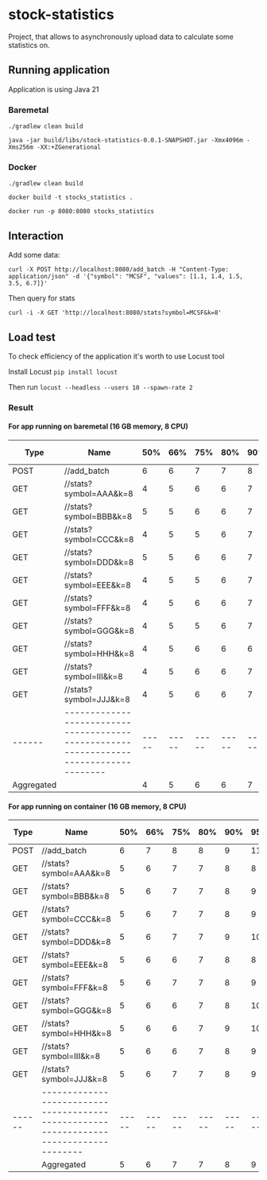 # stock-statistics

Project, that allows to asynchronously upload data to calculate some statistics on.

## Running application
Application is using Java 21

### Baremetal

`./gradlew clean build`

`java -jar build/libs/stock-statistics-0.0.1-SNAPSHOT.jar -Xmx4096m -Xms256m -XX:+ZGenerational`

### Docker

`./gradlew clean build`

`docker build -t stocks_statistics .`

`docker run -p 8080:8080 stocks_statistics`

## Interaction
Add some data:

`curl -X POST http://localhost:8080/add_batch -H "Content-Type: application/json" -d '{"symbol": "MCSF", "values": [1.1, 1.4, 1.5, 3.5, 6.7]}'`

Then query for stats

`curl -i -X GET 'http://localhost:8080/stats?symbol=MCSF&k=8'`


## Load test
To check efficiency of the application it's worth to use Locust tool

Install Locust `pip install locust`

Then run `locust --headless --users 10 --spawn-rate 2`

### Result

#### For app running on baremetal (16 GB memory, 8 CPU)
| Type | Name                                                                                 | 50% | 66% | 75% | 80% | 90% | 95% | 98% | 99% | 99.9% | 99.99% | 100% | # reqs |
|------|--------------------------------------------------------------------------------------|-----|-----|-----|-----|-----|-----|-----|-----|-------|--------|------|--------|
| POST | //add_batch                                                                         | 6   | 6   | 7   | 7   | 8   | 9   | 10  | 11  | 18    | 18     | 18   | 257    |
| GET  | //stats?symbol=AAA&k=8                                                              | 4   | 5   | 6   | 6   | 7   | 8   | 9   | 10  | 11    | 11     | 11   | 275    |
| GET  | //stats?symbol=BBB&k=8                                                              | 5   | 5   | 6   | 6   | 7   | 9   | 10  | 12  | 20    | 20     | 20   | 293    |
| GET  | //stats?symbol=CCC&k=8                                                              | 4   | 5   | 5   | 6   | 7   | 8   | 9   | 10  | 11    | 11     | 11   | 219    |
| GET  | //stats?symbol=DDD&k=8                                                              | 5   | 5   | 6   | 6   | 7   | 8   | 8   | 9   | 12    | 12     | 12   | 272    |
| GET  | //stats?symbol=EEE&k=8                                                              | 4   | 5   | 5   | 6   | 7   | 8   | 9   | 10  | 13    | 13     | 13   | 250    |
| GET  | //stats?symbol=FFF&k=8                                                              | 4   | 5   | 6   | 6   | 7   | 8   | 9   | 10  | 11    | 11     | 11   | 264    |
| GET  | //stats?symbol=GGG&k=8                                                              | 4   | 5   | 5   | 6   | 7   | 8   | 9   | 11  | 33    | 33     | 33   | 278    |
| GET  | //stats?symbol=HHH&k=8                                                              | 4   | 5   | 6   | 6   | 6   | 7   | 9   | 11  | 13    | 13     | 13   | 271    |
| GET  | //stats?symbol=III&k=8                                                              | 4   | 5   | 6   | 6   | 7   | 8   | 9   | 9   | 10    | 10     | 10   | 280    |
| GET  | //stats?symbol=JJJ&k=8                                                              | 4   | 5   | 6   | 6   | 7   | 7   | 9   | 10  | 14    | 14     | 14   | 264    |
|------|--------------------------------------------------------------------------------------|-----|-----|-----|-----|-----|-----|-----|-----|-------|--------|------|--------|
| Aggregated |                                                                              | 4   | 5   | 6   | 6   | 7   | 8   | 9   | 10  | 20    | 33     | 33   | 2923   |


#### For app running on container (16 GB memory, 8 CPU)

| Type | Name                                                                                 | 50% | 66% | 75% | 80% | 90% | 95% | 98% | 99% | 99.9% | 99.99% | 100% | # reqs |
|------|--------------------------------------------------------------------------------------|-----|-----|-----|-----|-----|-----|-----|-----|-------|--------|------|--------|
| POST | //add_batch                                                                         | 6   | 7   | 8   | 8   | 9   | 11  | 13  | 13  | 190   | 190    | 190  | 287    |
| GET  | //stats?symbol=AAA&k=8                                                              | 5   | 6   | 7   | 7   | 8   | 8   | 9   | 12  | 15    | 15     | 15   | 265    |
| GET  | //stats?symbol=BBB&k=8                                                              | 5   | 6   | 7   | 7   | 8   | 9   | 10  | 11  | 14    | 14     | 14   | 260    |
| GET  | //stats?symbol=CCC&k=8                                                              | 5   | 6   | 7   | 7   | 8   | 9   | 10  | 11  | 25    | 25     | 25   | 313    |
| GET  | //stats?symbol=DDD&k=8                                                              | 5   | 6   | 7   | 7   | 9   | 10  | 13  | 19  | 45    | 45     | 45   | 255    |
| GET  | //stats?symbol=EEE&k=8                                                              | 5   | 6   | 6   | 7   | 8   | 8   | 11  | 12  | 21    | 21     | 21   | 290    |
| GET  | //stats?symbol=FFF&k=8                                                              | 5   | 6   | 7   | 7   | 8   | 9   | 10  | 12  | 130   | 130    | 130  | 257    |
| GET  | //stats?symbol=GGG&k=8                                                              | 5   | 6   | 6   | 7   | 8   | 10  | 11  | 12  | 13    | 13     | 13   | 273    |
| GET  | //stats?symbol=HHH&k=8                                                              | 5   | 6   | 6   | 7   | 9   | 10  | 12  | 13  | 24    | 24     | 24   | 269    |
| GET  | //stats?symbol=III&k=8                                                              | 5   | 6   | 6   | 7   | 8   | 9   | 11  | 11  | 15    | 15     | 15   | 274    |
| GET  | //stats?symbol=JJJ&k=8                                                              | 5   | 6   | 7   | 7   | 8   | 9   | 11  | 11  | 17    | 17     | 17   | 248    |
|------|--------------------------------------------------------------------------------------|-----|-----|-----|-----|-----|-----|-----|-----|-------|--------|------|--------|
|      | Aggregated                                                                          | 5   | 6   | 7   | 7   | 8   | 9   | 11  | 13  | 54    | 190    | 190  | 2991   |

